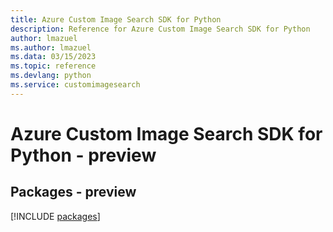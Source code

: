 ```yaml
---
title: Azure Custom Image Search SDK for Python
description: Reference for Azure Custom Image Search SDK for Python
author: lmazuel
ms.author: lmazuel
ms.data: 03/15/2023
ms.topic: reference
ms.devlang: python
ms.service: customimagesearch
---
```

# Azure Custom Image Search SDK for Python - preview
## Packages - preview
[!INCLUDE [packages](custom-image-search-index.md)]
